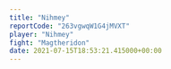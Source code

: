 ```yaml
---
title: "Nihmey"
reportCode: "263vgwqW1G4jMVXT"
player: "Nihmey"
fight: "Magtheridon"
date: 2021-07-15T18:53:21.415000+00:00
---
```

